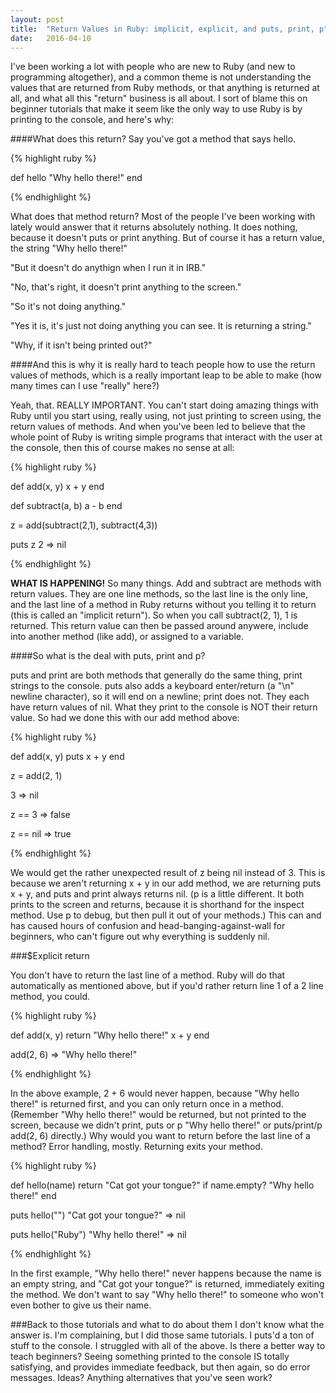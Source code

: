 ```yaml
---
layout: post
title:  "Return Values in Ruby: implicit, explicit, and puts, print, p"
date:   2016-04-10
---
```


<p class="intro"><span class="dropcap">I</span>'ve been working a lot with people who are new to Ruby (and new to programming altogether), and a common theme is not understanding the values that are returned from Ruby methods, or that anything is returned at all, and what all this "return" business is all about. I sort of blame this on beginner tutorials that make it seem like the only way to use Ruby is by printing to the console, and here's why:

####What does this return?
Say you've got a method that says hello.

{% highlight ruby %}

def hello
  "Why hello there!"
end

{% endhighlight %}

What does that method return? Most of the people I've been working with lately would answer that it returns absolutely nothing. It does nothing, because it doesn't puts or print anything. But of course it has a return value, the string "Why hello there!" 

"But it doesn't do anythign when I run it in IRB."

"No, that's right, it doesn't print anything to the screen."

"So it's not doing anything."

"Yes it is, it's just not doing anything you can see. It is returning a string."

"Why, if it isn't being printed out?"

####And this is why it is really hard to teach people how to use the return values of methods, which is a really important leap to be able to make (how many times can I use "really" here?)

Yeah, that. REALLY IMPORTANT. You can't start doing amazing things with Ruby until you start using, really using, not just printing to screen using, the return values of methods. And when you've been led to believe that the whole point of Ruby is writing simple programs that interact with the user at the console, then this of course makes no sense at all:

{% highlight ruby %}

def add(x, y)
  x + y
end

def subtract(a, b)
  a - b
end

z = add(subtract(2,1), subtract(4,3))

puts z
2
 => nil

{% endhighlight %}

**WHAT IS HAPPENING!** So many things. Add and subtract are methods with return values. They are one line methods, so the last line is the only line, and the last line of a method in Ruby returns without you telling it to return (this is called an "implicit return"). So when you call subtract(2, 1), 1 is returned. This return value can then be passed around anywere, include into another method (like add), or assigned to a variable. 

####So what is the deal with puts, print and p?

puts and print are both methods that generally do the same thing, print strings to the console. puts also adds a keyboard enter/return (a "\n" newline character), so it will end on a newline; print does not. They each have return values of nil. What they print to the console is NOT their return value. So had we done this with our add method above:

{% highlight ruby %}

def add(x, y)
  puts x + y
end

z = add(2, 1)

3
 => nil

z == 3
 => false

z == nil
 => true

{% endhighlight %}

We would get the rather unexpected result of z being nil instead of 3. This is because we aren't returning x + y in our add method, we are returning puts x + y, and puts and print always returns nil. (p is a little different. It both prints to the screen and returns, because it is shorthand for the inspect method. Use p to debug, but then pull it out of your methods.) This can and has caused hours of confusion and head-banging-against-wall for beginners, who can't figure out why everything is suddenly nil.

###$Explicit return

You don't have to return the last line of a method. Ruby will do that automatically as mentioned above, but if you'd rather return line 1 of a 2 line method, you could.

{% highlight ruby %}

def add(x, y)
  return "Why hello there!"
  x + y
end

add(2, 6)
 => "Why hello there!"

{% endhighlight %}

In the above example, 2 + 6 would never happen, because "Why hello there!" is returned first, and you can only return once in a method. (Remember "Why hello there!" would be returned, but not printed to the screen, because we didn't print, puts or p "Why hello there!" or puts/print/p add(2, 6) directly.) Why would you want to return before the last line of a method? Error handling, mostly. Returning exits your method. 

{% highlight ruby %}

def hello(name)
  return "Cat got your tongue?" if name.empty?
  "Why hello there!"
end

puts hello("")
"Cat got your tongue?"
=> nil

puts hello("Ruby")
"Why hello there!"
=> nil

{% endhighlight %}

In the first example, "Why hello there!" never happens because the name is an empty string, and "Cat got your tongue?" is returned, immediately exiting the method. We don't want to say "Why hello there!" to someone who won't even bother to give us their name.

###Back to those tutorials and what to do about them
I don't know what the answer is. I'm complaining, but I did those same tutorials. I puts'd a ton of stuff to the console. I struggled with all of the above. Is there a better way to teach beginners? Seeing something printed to the console IS totally satisfying, and provides immediate feedback, but then again, so do error messages. Ideas? Anything alternatives that you've seen work?
